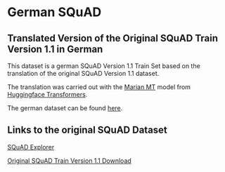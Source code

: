 # German SQuAD
## Translated Version of the Original SQuAD Train Version 1.1 in German

This dataset is a german SQuAD Version 1.1 Train Set based on the translation of the original SQuAD Version 1.1 dataset.

The translation was carried out with the [Marian MT](https://huggingface.co/Helsinki-NLP/opus-mt-en-de "Huggingface Model Explorer")
 model from [Huggingface Transformers](https://huggingface.co/transformers/ "Huggingface Transformer").

The german dataset can be found [here](../Translated_German_SQuAD-Train-v1.1.json).

## Links to the original SQuAD Dataset
[SQuAD Explorer](https://rajpurkar.github.io/SQuAD-explorer/ "SQuAD Explorer")

[Original SQuAD Train Version 1.1 Download](https://rajpurkar.github.io/SQuAD-explorer/dataset/train-v1.1.json "Original SQuAD Train Version 1.1 Download")

 